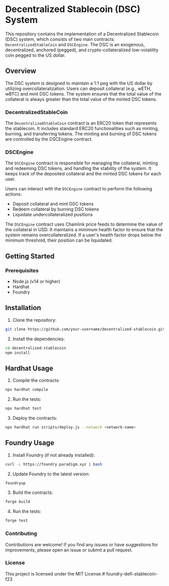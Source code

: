 # Decentralized Stablecoin (DSC) System

This repository contains the implementation of a Decentralized Stablecoin (DSC) system, which consists of two main contracts: `DecentralizedStableCoin` and `DSCEngine`. The DSC is an exogenous, decentralized, anchored (pegged), and crypto-collateralized low-volatility coin pegged to the US dollar.

## Overview

The DSC system is designed to maintain a 1:1 peg with the US dollar by utilizing overcollateralization. Users can deposit collateral (e.g., wETH, wBTC) and mint DSC tokens. The system ensures that the total value of the collateral is always greater than the total value of the minted DSC tokens.

### DecentralizedStableCoin

The `DecentralizedStableCoin` contract is an ERC20 token that represents the stablecoin. It includes standard ERC20 functionalities such as minting, burning, and transferring tokens. The minting and burning of DSC tokens are controlled by the DSCEngine contract.

### DSCEngine

The `DSCEngine` contract is responsible for managing the collateral, minting and redeeming DSC tokens, and handling the stability of the system. It keeps track of the deposited collateral and the minted DSC tokens for each user.

Users can interact with the `DSCEngine` contract to perform the following actions:

- Deposit collateral and mint DSC tokens
- Redeem collateral by burning DSC tokens
- Liquidate undercollateralized positions

The `DSCEngine` contract uses Chainlink price feeds to determine the value of the collateral in USD. It maintains a minimum health factor to ensure that the system remains overcollateralized. If a user's health factor drops below the minimum threshold, their position can be liquidated.

## Getting Started
### Prerequisites

- Node.js (v14 or higher)
- Hardhat
- Foundry

## Installation

1. Clone the repository:
```zsh
git clone https://github.com/your-username/decentralized-stablecoin.git
```


2. Install the dependencies:
```zsh
cd decentralized-stablecoin
npm install
```


## Hardhat Usage

1. Compile the contracts:
```zsh
npx hardhat compile
```


2. Run the tests:
```zsh
npx hardhat test
```


3. Deploy the contracts:
```zsh
npx hardhat run scripts/deploy.js --network <network-name>
```


## Foundry Usage

1. Install Foundry (if not already installed):
```zsh
curl -L https://foundry.paradigm.xyz | bash
```


2. Update Foundry to the latest version:
```zsh
foundryup
```


3. Build the contracts:
```zsh
forge build
```


4. Run the tests:
```zsh
forge test
```


### Contributing

Contributions are welcome! If you find any issues or have suggestions for improvements, please open an issue or submit a pull request.

### License

This project is licensed under the MIT License.# foundry-defi-stablecoin-f23
